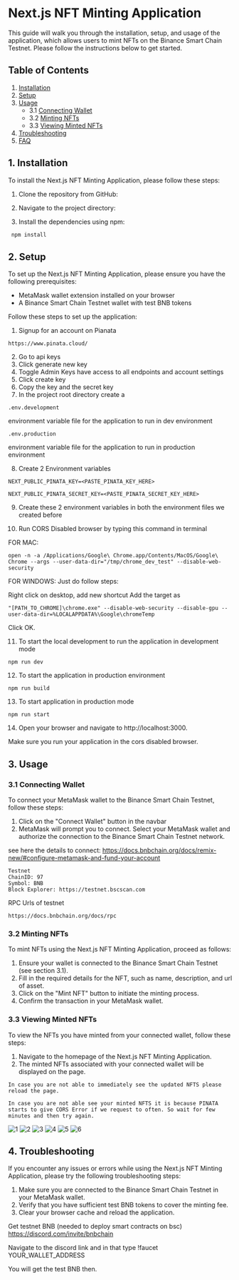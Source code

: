 # Next.js NFT Minting Application

This guide will walk you through the installation, setup, and usage of the application, which allows users to mint NFTs on the Binance Smart Chain Testnet. Please follow the instructions below to get started.

## Table of Contents

1. [Installation](#installation)
2. [Setup](#setup)
3. [Usage](#usage)
   - 3.1 [Connecting Wallet](#connecting-wallet)
   - 3.2 [Minting NFTs](#minting-nfts)
   - 3.3 [Viewing Minted NFTs](#viewing-minted-nfts)
4. [Troubleshooting](#troubleshooting)
5. [FAQ](#faq)

## 1. Installation

To install the Next.js NFT Minting Application, please follow these steps:

1. Clone the repository from GitHub:

2. Navigate to the project directory:

3. Install the dependencies using npm:

```sh
 npm install
```

## 2. Setup

To set up the Next.js NFT Minting Application, please ensure you have the following prerequisites:

- MetaMask wallet extension installed on your browser
- A Binance Smart Chain Testnet wallet with test BNB tokens

Follow these steps to set up the application:

1. Signup for an account on Pianata

```
https://www.pinata.cloud/
```

2. Go to api keys
3. Click generate new key
4. Toggle Admin Keys have access to all endpoints and account settings
5. Click create key
6. Copy the key and the secret key
7. In the project root directory create a

```
.env.development
```

environment variable file for the application to run in dev environment

```
.env.production
```

environment variable file for the application to run in production environment

8. Create 2 Environment variables

```
NEXT_PUBLIC_PINATA_KEY=<PASTE_PINATA_KEY_HERE>
```

```
NEXT_PUBLIC_PINATA_SECRET_KEY=<PASTE_PINATA_SECRET_KEY_HERE>
```

9. Create these 2 environment variables in both the environment files we created before

10. Run CORS Disabled browser by typing this command in terminal

FOR MAC:

```
open -n -a /Applications/Google\ Chrome.app/Contents/MacOS/Google\ Chrome --args --user-data-dir="/tmp/chrome_dev_test" --disable-web-security
```

FOR WINDOWS:
Just do follow steps:

Right click on desktop, add new shortcut
Add the target as

```
"[PATH_TO_CHROME]\chrome.exe" --disable-web-security --disable-gpu --user-data-dir=%LOCALAPPDATA%\Google\chromeTemp
```

Click OK.

11. To start the local development to run the application in development mode

```
npm run dev
```

12. To start the application in production environment

```
npm run build
```

13. To start application in production mode

```
npm run start
```

14. Open your browser and navigate to http://localhost:3000.

Make sure you run your application in the cors disabled browser.

## 3. Usage

### 3.1 Connecting Wallet

To connect your MetaMask wallet to the Binance Smart Chain Testnet, follow these steps:

1. Click on the "Connect Wallet" button in the navbar
2. MetaMask will prompt you to connect. Select your MetaMask wallet and authorize the connection to the Binance Smart Chain Testnet network.

see here the details to connect: https://docs.bnbchain.org/docs/remix-new/#configure-metamask-and-fund-your-account

```
Testnet
ChainID: 97
Symbol: BNB
Block Explorer: https://testnet.bscscan.com
```

RPC Urls of testnet

```
https://docs.bnbchain.org/docs/rpc
```

### 3.2 Minting NFTs

To mint NFTs using the Next.js NFT Minting Application, proceed as follows:

1. Ensure your wallet is connected to the Binance Smart Chain Testnet (see section 3.1).
2. Fill in the required details for the NFT, such as name, description, and url of asset.
3. Click on the "Mint NFT" button to initiate the minting process.
4. Confirm the transaction in your MetaMask wallet.

### 3.3 Viewing Minted NFTs

To view the NFTs you have minted from your connected wallet, follow these steps:

1. Navigate to the homepage of the Next.js NFT Minting Application.
2. The minted NFTs associated with your connected wallet will be displayed on the page.

```
In case you are not able to immediately see the updated NFTS please reload the page.
```

```
In case you are not able see your minted NFTS it is because PINATA starts to give CORS Error if we request to often. So wait for few minutes and then try again.
```

<img src="https://i.ibb.co/J5W6521/1.png" alt="1" border="0" />

<img src="https://i.ibb.co/xDGmT9w/2.png" alt="2" border="0" />

<img src="https://i.ibb.co/kyZBXjv/3.png" alt="3" border="0" />

<img src="https://i.ibb.co/s9B0kQk/4.png" alt="4" border="0" />

<img src="https://i.ibb.co/4m9Kdm9/5.png" alt="5" border="0" />

<img src="https://i.ibb.co/8NnGtnZ/6.png" alt="6" border="0" />

## 4. Troubleshooting

If you encounter any issues or errors while using the Next.js NFT Minting Application, please try the following troubleshooting steps:

1. Make sure you are connected to the Binance Smart Chain Testnet in your MetaMask wallet.
2. Verify that you have sufficient test BNB tokens to cover the minting fee.
3. Clear your browser cache and reload the application.

Get testnet BNB (needed to deploy smart contracts on bsc)
https://discord.com/invite/bnbchain

Navigate to the discord link and in that type !faucet YOUR_WALLET_ADDRESS

You will get the test BNB then.
